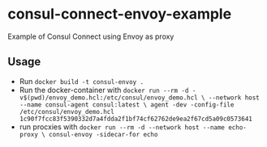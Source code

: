 # consul-connect-envoy-example
Example of Consul Connect using Envoy as proxy


## Usage
* Run `docker build -t consul-envoy .`
* Run the docker-container with `docker run --rm -d -v$(pwd)/envoy_demo.hcl:/etc/consul/envoy_demo.hcl \
  --network host --name consul-agent consul:latest \
  agent -dev -config-file /etc/consul/envoy_demo.hcl
1c90f7fcc83f5390332d7a4fdda2f1bf74cf62762de9ea2f67cd5a09c0573641`
* run procxies with `docker run --rm -d --network host --name echo-proxy \
  consul-envoy -sidecar-for echo`
